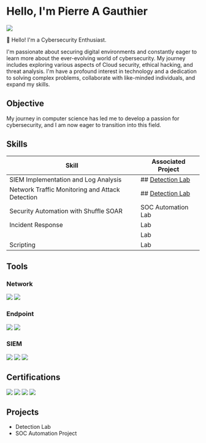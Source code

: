 # Hello, I'm Pierre A Gauthier
<a href="https://www.linkedin.com/in/pierreagauthier88"><img src="https://img.shields.io/badge/-LinkedIn-0072b1?&style=for-the-badge&logo=linkedin&logoColor=white" /></a>


👋 Hello! I'm a Cybersecurity Enthusiast.

I'm passionate about securing digital environments and constantly eager to learn more about the ever-evolving world of cybersecurity. My journey includes exploring various aspects of Cloud security,
ethical hacking, and threat analysis. I'm have  a profound interest in technology and a dedication to solving complex problems, collaborate with like-minded individuals, and expand my skills.
## Objective


My journey in computer science has led me to develop a passion for cybersecurity, and I am now eager to transition into this field.

## Skills


| Skill                                         | Associated Project         |
|-----------------------------------------------|----------------------------|
| SIEM Implementation and Log Analysis          |## <a href="https://google.com">Detection Lab</a>|
| Network Traffic Monitoring and Attack Detection |## <a href="https://google.com">Detection Lab</a>|
| Security Automation with Shuffle SOAR         | SOC Automation Lab|
| Incident Response                             |                Lab|
|                                               |                Lab|
| Scripting                                     |                Lab|

## Tools


### Network
<div>
    <img src="https://img.shields.io/badge/-Wireshark-1679A7?&style=for-the-badge&logo=Wireshark&logoColor=white" />
    <img src="https://img.shields.io/badge/-Zeek-777BB4?&style=for-the-badge&logo=Zeek&logoColor=white" />
</div>

### Endpoint
<div>
    <img src="https://img.shields.io/badge/-Microsoft_Defender_for_Endpoint-00A4EF?&style=for-the-badge&logo=Microsoft&logoColor=white" />
    <img src="https://img.shields.io/badge/-Velociraptor-4B275F?&style=for-the-badge&logo=Velociraptor&logoColor=white" />
</div>

### SIEM
<div>
    <img src="https://img.shields.io/badge/-Microsoft_Sentinel-0078D4?&style=for-the-badge&logo=Microsoft&logoColor=white" />
    <img src="https://img.shields.io/badge/RAPID-7-red?&style=for-the-badge&logo=Rapid_7t&logoColor=white" />
    <img src="https://img.shields.io/badge/-Elastic-005571?&style=for-the-badge&logo=Elastic&logoColor=white" />
</div>

## Certifications

<div>
<img src="https://img.shields.io/badge/-Security%2B-FF0000?&style=for-the-badge&logo=CompTIA&logoColor=white" />
<img src="https://img.shields.io/badge/-Network%2B-007ACC?&style=for-the-badge&logo=CompTIA&logoColor=white" />
<img src="https://img.shields.io/badge/-A%2B-4D4D4D?&style=for-the-badge&logo=CompTIA&logoColor=white" />
<img src="https://img.shields.io/badge/ITIL%204-Certified-blue?style=for-the-badge&logo=itil&logoColor=white)"/>
</div>

## Projects
- Detection Lab
- SOC Automation Project
